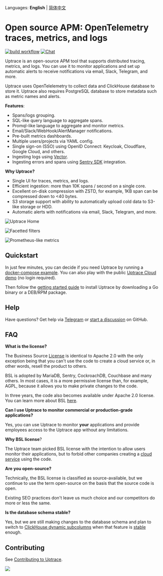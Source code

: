 Languages: **English** | [简体中文](README.zh.md)

# Open source APM: OpenTelemetry traces, metrics, and logs

[![build workflow](https://github.com/uptrace/uptrace/actions/workflows/build-and-test.yml/badge.svg)](https://github.com/uptrace/uptrace/actions)
[![Chat](https://img.shields.io/badge/-telegram-red?color=white&logo=telegram&logoColor=black)](https://t.me/uptrace)

Uptrace is an open-source APM tool that supports distributed tracing, metrics, and logs. You can use
it to monitor applications and set up automatic alerts to receive notifications via email, Slack,
Telegram, and more.

Uptrace uses OpenTelelemetry to collect data and ClickHouse database to store it. Uptrace also
requires PostgreSQL database to store metadata such as metric names and alerts.

**Features**:

- Spans/logs grouping.
- SQL-like query language to aggregate spans.
- Promql-like language to aggregate and monitor metrics.
- Email/Slack/WebHook/AlertManager notifications.
- Pre-built metrics dashboards.
- Multiple users/projects via YAML config.
- Single sign-on (SSO) using OpenID Connect: Keycloak, Cloudflare, Google Cloud, and others.
- Ingesting logs using [Vector](https://uptrace.dev/get/ingest/vector.html).
- Ingesting errors and spans using [Sentry SDK](https://uptrace.dev/get/ingest/sentry.html)
  integration.

**Why Uptrace?**

- Single UI for traces, metrics, and logs.
- Efficient ingestion: more than 10K spans / second on a single core.
- Excellent on-disk compression with ZSTD, for example, 1KB span can be compressed down to <40
  bytes.
- S3 storage support with ability to automatically upload cold data to S3-like storage or HDD.
- Automatic alerts with notifications via email, Slack, Telegram, and more.

![Uptrace Home](./example/docker/images/home.png)

![Facetted filters](./example/docker/images/facets.png)

![Prometheus-like metrics](./example/docker/images/metrics.png)

## Quickstart

In just few minutes, you can decide if you need Uptrace by running a
[docker-compose example](example/docker). You can also play with the public
[Uptrace Cloud demo](https://app.uptrace.dev/play) (no login required).

Then follow the [getting started guide](https://uptrace.dev/get/get-started.html) to install Uptrace
by downloading a Go binary or a DEB/RPM package.

## Help

Have questions? Get help via [Telegram](https://t.me/uptrace) or
[start a discussion](https://github.com/uptrace/uptrace/discussions) on GitHub.

## FAQ

**What is the license?**

The Business Source [License](LICENSE) is identical to Apache 2.0 with the only exception being that
you can't use the code to create a cloud service or, in other words, resell the product to others.

BSL is adopted by MariaDB, Sentry, CockroachDB, Couchbase and many others. In most cases, it is a
more permissive license than, for example, AGPL, because it allows you to make private changes to
the code.

In three years, the code also becomes available under Apache 2.0 license. You can learn more about
BSL [here](https://mariadb.com/bsl-faq-adopting/).

**Can I use Uptrace to monitor commercial or production-grade applications?**

Yes, you can use Uptrace to monitor **your** applications and provide employees access to the
Uptrace app without any limitations.

**Why BSL license**?

The Uptrace team picked BSL license with the intention to allow users monitor their applications,
but to forbid other companies creating a [cloud service](https://uptrace.dev/cloud) using the code.

**Are you open-source?**

Technically, the BSL license is classified as source-available, but we continue to use the term
open-source on the basis that the source code is open.

Existing SEO practices don't leave us much choice and our competitors do more or less the same.

**Is the database schema stable?**

Yes, but we are still making changes to the database schema and plan to switch to
[ClickHouse dynamic subcolumns](https://github.com/ClickHouse/ClickHouse/pull/23932) when that
feature is
[stable](https://github.com/ClickHouse/ClickHouse/issues?q=is%3Aissue+is%3Aopen+label%3Acomp-type-object)
enough.

## Contributing

See [Contributing to Uptrace](https://uptrace.dev/get/contributing.html).

<a href="https://github.com/uptrace/uptrace/graphs/contributors">
  <img src="https://contributors-img.web.app/image?repo=uptrace/uptrace" />
</a>
